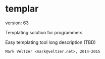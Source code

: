 templar
=======

version: 63

Templating solution for programmers

Easy templating tool long description (TBD)

	Mark Veltzer <mark@veltzer.net>, 2014-2015
